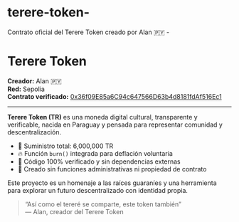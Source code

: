 # terere-token-
Contrato oficial del Terere Token creado por Alan 🇵🇾 - 
# Terere Token

**Creador:** Alan 🇵🇾  
**Red:** Sepolia  
**Contrato verificado:** [0x36f09E85a6C94c647566D63b4d8181fdAf516Ec1](https://sepolia.etherscan.io/address/0x36f09E85a6C94c647566D63b4d8181fdAf516Ec1)

---

**Terere Token (TR)** es una moneda digital cultural, transparente y verificable, nacida en Paraguay y pensada para representar comunidad y descentralización.

- 🧉 Suministro total: 6,000,000 TR  
- 🔥 Función `burn()` integrada para deflación voluntaria  
- 📜 Código 100% verificado y sin dependencias externas  
- 🤝 Creado sin funciones administrativas ni propiedad de contrato

Este proyecto es un homenaje a las raíces guaraníes y una herramienta para explorar un futuro descentralizado con identidad propia.

> “Así como el tereré se comparte, este token también”  
> — Alan, creador del Terere Token
